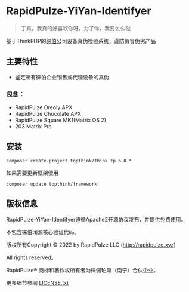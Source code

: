 RapidPulze-YiYan-Identifyer
===============

> 丁真，我真的好喜欢你呀，为了你，我要么么哒

基于ThinkPHP的[徕伯](http://www.rapidpulze.xyz/)公司设备真伪检验系统，谨防假冒伪劣产品

## 主要特性

* 鉴定所有徕伯企业销售或代理设备的真伪
### 包含：
* RapidPulze Oreoly APX
* RapidPulze Chocolate APX
* RapidPulze Square MK1(Matrix OS 2)
* 203 Matrix Pro
## 安装

~~~
composer create-project topthink/think tp 6.0.*
~~~

如果需要更新框架使用
~~~
composer update topthink/framework
~~~

## 版权信息

RapidPulze-YiYan-Identifyer遵循Apache2开源协议发布，并提供免费使用。

不包含徕伯闭源核心验证代码。

版权所有Copyright © 2022 by RapidPulze LLC (http://rapidpulze.xyz)

All rights reserved。

RapidPulze® 商标和著作权所有者为徕佩珀斯（南宁）合伙企业。

更多细节参阅 [LICENSE.txt](LICENSE.txt)
